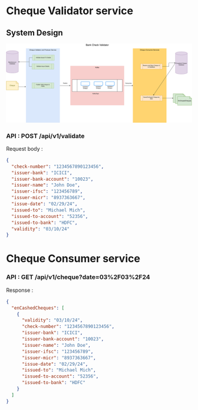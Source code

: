 # Cheque Validator service

## System Design

![System Design](./docs/images/SystemDesign.svg)

### API : POST  /api/v1/validate
Request body :

```json
{
  "check-number": "1234567890123456",
  "issuer-bank": "ICICI",
  "issuer-bank-account": "10023",
  "issuer-name": "John Doe",
  "issuer-ifsc": "123456789",
  "issuer-micr": "8937363667",
  "issue-date": "02/29/24",
  "issued-to": "Michael Mich",
  "issued-to-account": "52356",
  "issued-to-bank": "HDFC",
  "validity": "03/10/24"
}
```



# Cheque Consumer service

### API : GET  /api/v1/cheque?date=03%2F03%2F24

Response : 
```json
{
  "enCashedCheques": [
    {
      "validity": "03/10/24",
      "check-number": "1234567890123456",
      "issuer-bank": "ICICI",
      "issuer-bank-account": "10023",
      "issuer-name": "John Doe",
      "issuer-ifsc": "123456789",
      "issuer-micr": "8937363667",
      "issue-date": "02/29/24",
      "issued-to": "Michael Mich",
      "issued-to-account": "52356",
      "issued-to-bank": "HDFC"
    }
  ]
}
```